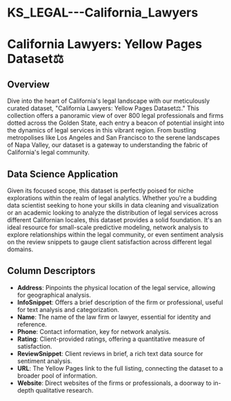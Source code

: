 # KS_LEGAL---California_Lawyers

# California Lawyers: Yellow Pages Dataset⚖️

## Overview
Dive into the heart of California's legal landscape with our meticulously curated dataset, "California Lawyers: Yellow Pages Dataset⚖️." This collection offers a panoramic view of over 800 legal professionals and firms dotted across the Golden State, each entry a beacon of potential insight into the dynamics of legal services in this vibrant region. From bustling metropolises like Los Angeles and San Francisco to the serene landscapes of Napa Valley, our dataset is a gateway to understanding the fabric of California's legal community.

## Data Science Application
Given its focused scope, this dataset is perfectly poised for niche explorations within the realm of legal analytics. Whether you're a budding data scientist seeking to hone your skills in data cleaning and visualization or an academic looking to analyze the distribution of legal services across different Californian locales, this dataset provides a solid foundation. It's an ideal resource for small-scale predictive modeling, network analysis to explore relationships within the legal community, or even sentiment analysis on the review snippets to gauge client satisfaction across different legal domains.

## Column Descriptors
- **Address**: Pinpoints the physical location of the legal service, allowing for geographical analysis.
- **InfoSnippet**: Offers a brief description of the firm or professional, useful for text analysis and categorization.
- **Name**: The name of the law firm or lawyer, essential for identity and reference.
- **Phone**: Contact information, key for network analysis.
- **Rating**: Client-provided ratings, offering a quantitative measure of satisfaction.
- **ReviewSnippet**: Client reviews in brief, a rich text data source for sentiment analysis.
- **URL**: The Yellow Pages link to the full listing, connecting the dataset to a broader pool of information.
- **Website**: Direct websites of the firms or professionals, a doorway to in-depth qualitative research.
